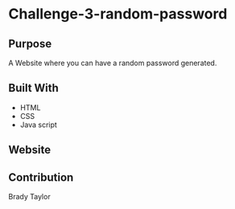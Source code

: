 # Challenge-3-random-password

## Purpose
A Website where you can have a random password generated.

## Built With
* HTML
* CSS
* Java script

## Website

## Contribution
Brady Taylor

